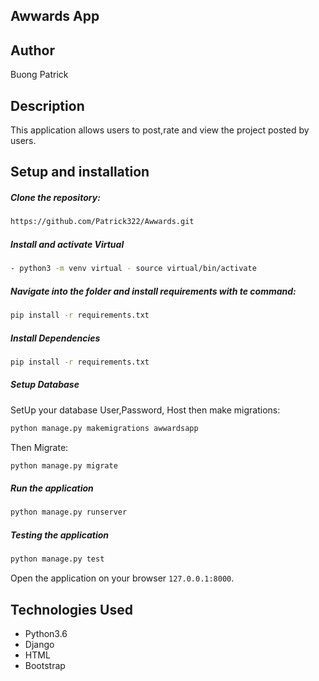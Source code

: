 ## Awwards App

## Author

Buong Patrick

## Description

This application allows users to post,rate and view the project posted by users.

## Setup and installation
##### Clone the repository:  
 ```bash 
 https://github.com/Patrick322/Awwards.git 
```

##### Install and activate Virtual  
 ```bash 
- python3 -m venv virtual - source virtual/bin/activate  
```  


##### Navigate into the folder and install requirements with te command:
 ```bash 
pip install -r requirements.txt 
```

##### Install Dependencies  
 ```bash 
 pip install -r requirements.txt 
```  
 ##### Setup Database  
  SetUp your database User,Password, Host then make migrations:
 ```bash 
python manage.py makemigrations awwardsapp
 ``` 
 Then Migrate: 
 ```bash 
 python manage.py migrate 
```
##### Run the application  
 ```bash 
 python manage.py runserver 
``` 
##### Testing the application  
 ```bash 
 python manage.py test 
```
Open the application on your browser `127.0.0.1:8000`. 

## Technologies Used
* Python3.6
* Django
* HTML
* Bootstrap